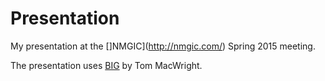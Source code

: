 Presentation
======================
My presentation at the []NMGIC](http://nmgic.com/) Spring 2015 meeting.

The presentation uses [BIG](https://github.com/tmcw/big) by Tom MacWright. 

